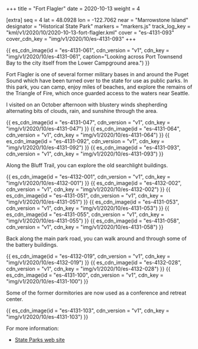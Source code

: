+++
title = "Fort Flagler"
date = 2020-10-13
weight = 4

[extra]
seq = 4
lat = 48.0928
lon = -122.7062
near = "Marrowstone Island"
designator = "Historical State Park"
markers = "markers.js"
track_log_key = "kml/v1/2020/10/2020-10-13-fort-flagler.kml"
cover = "es-4131-093"
cover_cdn_key = "img/v1/2020/10/es-4131-093"
+++

{{ es_cdn_image(id = "es-4131-061", cdn_version = "v1", cdn_key = "img/v1/2020/10/es-4131-061", caption="Looking across Port Townsend Bay to the city itself from the Lower Campground area.") }}

Fort Flagler is one of several former military bases in and around the Puget Sound which have been turned over to the state for use as public parks. In this park, you can camp, enjoy miles of beaches, and explore the remains of the Triangle of Fire, which once guarded access to the waters near Seattle.

<!-- more -->

I visited on an October afternoon with blustery winds shepherding alternating bits of clouds, rain, and sunshine through the area.


{{ es_cdn_image(id = "es-4131-047", cdn_version = "v1", cdn_key = "img/v1/2020/10/es-4131-047") }}
{{ es_cdn_image(id = "es-4131-064", cdn_version = "v1", cdn_key = "img/v1/2020/10/es-4131-064") }}
{{ es_cdn_image(id = "es-4131-092", cdn_version = "v1", cdn_key = "img/v1/2020/10/es-4131-092") }}
{{ es_cdn_image(id = "es-4131-093", cdn_version = "v1", cdn_key = "img/v1/2020/10/es-4131-093") }}

Along the Bluff Trail, you can explore the old searchlight buildings.

{{ es_cdn_image(id = "es-4132-001", cdn_version = "v1", cdn_key = "img/v1/2020/10/es-4132-001") }}
{{ es_cdn_image(id = "es-4132-002", cdn_version = "v1", cdn_key = "img/v1/2020/10/es-4132-002") }}
{{ es_cdn_image(id = "es-4131-051", cdn_version = "v1", cdn_key = "img/v1/2020/10/es-4131-051") }}
{{ es_cdn_image(id = "es-4131-053", cdn_version = "v1", cdn_key = "img/v1/2020/10/es-4131-053") }}
{{ es_cdn_image(id = "es-4131-055", cdn_version = "v1", cdn_key = "img/v1/2020/10/es-4131-055") }}
{{ es_cdn_image(id = "es-4131-058", cdn_version = "v1", cdn_key = "img/v1/2020/10/es-4131-058") }}

Back along the main park road, you can walk around and through some of the battery buildings.

{{ es_cdn_image(id = "es-4132-019", cdn_version = "v1", cdn_key = "img/v1/2020/10/es-4132-019") }}
{{ es_cdn_image(id = "es-4132-028", cdn_version = "v1", cdn_key = "img/v1/2020/10/es-4132-028") }}
{{ es_cdn_image(id = "es-4131-100", cdn_version = "v1", cdn_key = "img/v1/2020/10/es-4131-100") }}

Some of the former dormitories are now used as a conference and retreat center.

{{ es_cdn_image(id = "es-4131-103", cdn_version = "v1", cdn_key = "img/v1/2020/10/es-4131-103") }}

For more information:

* [State Parks web site](https://parks.state.wa.us/508/Fort-Flagler)
